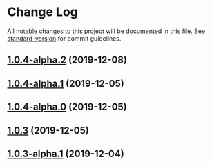 # Change Log

All notable changes to this project will be documented in this file. See [standard-version](https://github.com/conventional-changelog/standard-version) for commit guidelines.

<a name="1.0.4-alpha.2"></a>
## [1.0.4-alpha.2](https://github.com/hackash/node-hk-zip/compare/v1.0.4-alpha.1...v1.0.4-alpha.2) (2019-12-08)



<a name="1.0.4-alpha.1"></a>
## [1.0.4-alpha.1](https://github.com/hackash/node-hk-zip/compare/v1.0.4-alpha.0...v1.0.4-alpha.1) (2019-12-05)



<a name="1.0.4-alpha.0"></a>
## [1.0.4-alpha.0](https://github.com/hackash/node-hk-zip/compare/v1.0.3-alpha.1...v1.0.4-alpha.0) (2019-12-05)



<a name="1.0.3"></a>
## [1.0.3](https://github.com/hackash/node-hk-zip/compare/v1.0.3-alpha.1...v1.0.3) (2019-12-05)



<a name="1.0.3-alpha.1"></a>
## [1.0.3-alpha.1](https://github.com/hackash/node-hk-zip/compare/v1.0.3-alpha.0...v1.0.3-alpha.1) (2019-12-04)
